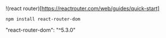 !(react router)[https://reactrouter.com/web/guides/quick-start]

```
npm install react-router-dom

```

"react-router-dom": "^5.3.0"
